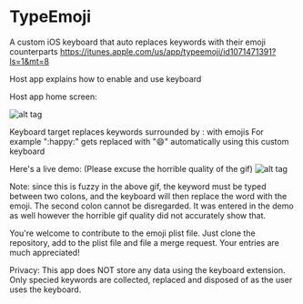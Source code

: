 # TypeEmoji

A custom iOS keyboard that auto replaces keywords with their emoji counterparts
https://itunes.apple.com/us/app/typeemoji/id1071471391?ls=1&mt=8

Host app explains how to enable and use keyboard

Host app home screen:

![alt tag](https://cloud.githubusercontent.com/assets/15880950/12028360/2eaecbdc-ada4-11e5-81e9-de90b0547d9a.png)

Keyboard target replaces keywords surrounded by : with emojis 
For example ":happy:" gets replaced with "😄" automatically using this custom keyboard 

Here's a live demo: (Please excuse the horrible quality of the gif) 
![alt tag](https://cloud.githubusercontent.com/assets/15880950/12029247/0f299430-adb4-11e5-9798-dfdf73499f98.gif)

Note: since this is fuzzy in the above gif, the keyword must be typed between two colons, and the keyboard will then replace the word with the emoji. The second colon cannot be disregarded. It was entered in the demo as well however the horrible gif quality did not accurately show that. 

You're welcome to contribute to the emoji plist file. Just clone the repository, add to the plist file and file a merge request. Your entries are much appreciated!

Privacy: 
This app does NOT store any data using the keyboard extension. Only specied keywords are collected, replaced and disposed of as the user uses the keyboard. 
